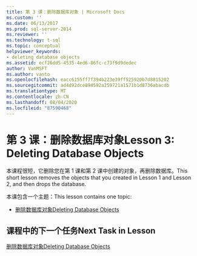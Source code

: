 ```yaml
---
title: 第 3 课：删除数据库对象 | Microsoft Docs
ms.custom: ''
ms.date: 06/13/2017
ms.prod: sql-server-2014
ms.reviewer: ''
ms.technology: t-sql
ms.topic: conceptual
helpviewer_keywords:
- deleting database objects
ms.assetid: ecf26dd5-4535-4ed6-86fc-c73f9d9dedec
author: VanMSFT
ms.author: vanto
ms.openlocfilehash: eacc6155ff7f394b223e39ff525920b7d8815202
ms.sourcegitcommit: ad4d92dce894592a259721a1571b1d8736abacdb
ms.translationtype: MT
ms.contentlocale: zh-CN
ms.lasthandoff: 08/04/2020
ms.locfileid: "87590468"
---
```

# <a name="lesson-3-deleting-database-objects"></a><span data-ttu-id="85f6d-102">第 3 课：删除数据库对象</span><span class="sxs-lookup"><span data-stu-id="85f6d-102">Lesson 3: Deleting Database Objects</span></span>
  <span data-ttu-id="85f6d-103">本课程很短，它删除您在第 1 课和第 2 课中创建的对象，再删除数据库。</span><span class="sxs-lookup"><span data-stu-id="85f6d-103">This short lesson removes the objects that you created in Lesson 1 and Lesson 2, and then drops the database.</span></span>  
  
 <span data-ttu-id="85f6d-104">本课包含一个主题：</span><span class="sxs-lookup"><span data-stu-id="85f6d-104">This lesson contains one topic:</span></span>  
  
-   [<span data-ttu-id="85f6d-105">删除数据库对象</span><span class="sxs-lookup"><span data-stu-id="85f6d-105">Deleting Database Objects</span></span>](lesson-3-1-deleting-database-objects.md)  
  
## <a name="next-task-in-lesson"></a><span data-ttu-id="85f6d-106">课程中的下一个任务</span><span class="sxs-lookup"><span data-stu-id="85f6d-106">Next Task in Lesson</span></span>  
 [<span data-ttu-id="85f6d-107">删除数据库对象</span><span class="sxs-lookup"><span data-stu-id="85f6d-107">Deleting Database Objects</span></span>](lesson-3-1-deleting-database-objects.md)  
  
  
